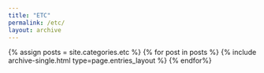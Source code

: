 ```yaml
---
title: "ETC"
permalink: /etc/
layout: archive
---
```


{% assign posts = site.categories.etc %}
{% for post in posts %}
	{% include archive-single.html type=page.entries_layout %}
{% endfor%}